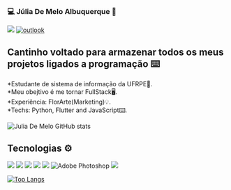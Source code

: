 ### 💻 Júlia De Melo Albuquerque 📱

[<img src="https://img.shields.io/badge/linkedin-%230077B5.svg?&style=for-the-badge&logo=linkedin&logoColor=white" />](https://www.linkedin.com/in/júlia-de-melo-albuquerque/) 
[![outlook](https://img.shields.io/badge/outlook-0078D4?style=for-the-badge&logo=microsoft-outlook&logoColor=white)](mailto:juliarexsteam@hotmail.com)



## Cantinho voltado para armazenar todos os meus projetos ligados a programação ⌨️

*Estudante de sistema de informação da UFRPE📓.<br/>
*Meu obejtivo é me tornar FullStack🖥.<br/>
*Experiência: FlorArte(Marketing)💡.<br/>
*Techs: Python, Flutter and JavaScript⌨️.<br/>

![Julia De Melo GitHub stats](https://github-readme-stats.vercel.app/api?username=juliathemelo&show_icons=true&theme=dark)

## Tecnologias ⚙️

<img src="https://img.shields.io/badge/Python-3776AB?style=for-the-badge&logo=python&logoColor=white" /> <img src="https://img.shields.io/badge/Flutter-02569B?style=for-the-badge&logo=flutter&logoColor=white" /> <img src="https://img.shields.io/badge/HTML5-E34F26?style=for-the-badge&logo=html5&logoColor=white" /> <img src="https://img.shields.io/badge/CSS3-1572B6?style=for-the-badge&logo=css3&logoColor=white" /> <img src="https://img.shields.io/badge/firebase-ffca28?style=for-the-badge&logo=firebase&logoColor=white" /> <img alt="Adobe Photoshop" src="https://img.shields.io/badge/adobe%20photoshop%20-%2331A8FF.svg?&style=for-the-badge&logo=adobe%20photoshop&logoColor=white"/>  <img src="https://img.shields.io/badge/JavaScript-323330?style=for-the-badge&logo=javascript&logoColor=F7DF1E"/>

[![Top Langs](https://github-readme-stats.vercel.app/api/top-langs/?username=juliathemelo&layout=compact&show_icons=true&theme=dark)](https://github.com/juliathemelo)

